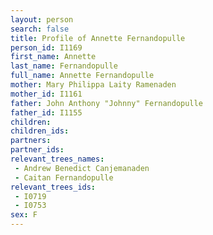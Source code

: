 ```yaml
---
layout: person
search: false
title: Profile of Annette Fernandopulle
person_id: I1169
first_name: Annette
last_name: Fernandopulle
full_name: Annette Fernandopulle
mother: Mary Philippa Laity Ramenaden
mother_id: I1161
father: John Anthony "Johnny" Fernandopulle
father_id: I1155
children:
children_ids:
partners:
partner_ids:
relevant_trees_names:
 - Andrew Benedict Canjemanaden
 - Caitan Fernandopulle
relevant_trees_ids:
 - I0719
 - I0753
sex: F
---
```


